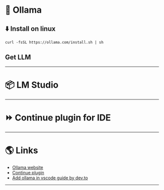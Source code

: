# 🦙 Ollama

## ⬇️ Install on linux

```shell
curl -fsSL https://ollama.com/install.sh | sh
```

## Get LLM

---

# 📦 LM Studio

---

# ⏩ Continue plugin for IDE

---

# 🌎 Links

- [Ollama website](https://ollama.com)
- [Continue plugin](https://marketplace.visualstudio.com/items?itemName=Continue.continue)
- [Add ollama in vscode guide by dev.to](https://dev.to/manjushsh/configuring-ollama-and-continue-vs-code-extension-for-local-coding-assistant-48li)

---
